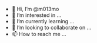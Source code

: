 - 👋 Hi, I’m @m013mo
- 👀 I’m interested in ...
- 🌱 I’m currently learning ...
- 💞️ I’m looking to collaborate on ...
- 📫 How to reach me ...

<!---
m013mo/m013mo is a ✨ special ✨ repository because its `README.md` (this file) appears on your GitHub profile.
You can click the Preview link to take a look at your changes.
--->
